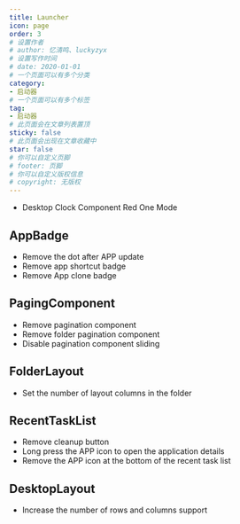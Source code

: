 ```yaml
---
title: Launcher
icon: page
order: 3
# 设置作者
# author: 忆清鸣、luckyzyx
# 设置写作时间
# date: 2020-01-01
# 一个页面可以有多个分类
category:
- 启动器
# 一个页面可以有多个标签
tag:
- 启动器
# 此页面会在文章列表置顶
sticky: false
# 此页面会出现在文章收藏中
star: false
# 你可以自定义页脚
# footer: 页脚
# 你可以自定义版权信息
# copyright: 无版权
---
```


- Desktop Clock Component Red One Mode

## AppBadge

- Remove the dot after APP update
- Remove app shortcut badge
- Remove App clone badge

## PagingComponent

- Remove pagination component
- Remove folder pagination component
- Disable pagination component sliding

## FolderLayout

- Set the number of layout columns in the folder

## RecentTaskList

- Remove cleanup button
- Long press the APP icon to open the application details
- Remove the APP icon at the bottom of the recent task list

## DesktopLayout

- Increase the number of rows and columns support